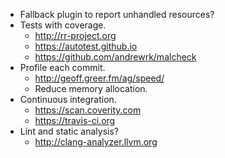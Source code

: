 - Fallback plugin to report unhandled resources?
- Tests with coverage.
  - http://rr-project.org
  - https://autotest.github.io
  - https://github.com/andrewrk/malcheck
- Profile each commit.
  - http://geoff.greer.fm/ag/speed/
  - Reduce memory allocation.
- Continuous integration.
  - https://scan.coverity.com
  - https://travis-ci.org
- Lint and static analysis?
  - http://clang-analyzer.llvm.org
